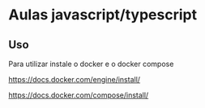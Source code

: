 # Aulas javascript/typescript

## Uso

Para utilizar instale o docker e o docker compose

<https://docs.docker.com/engine/install/>

<https://docs.docker.com/compose/install/>
